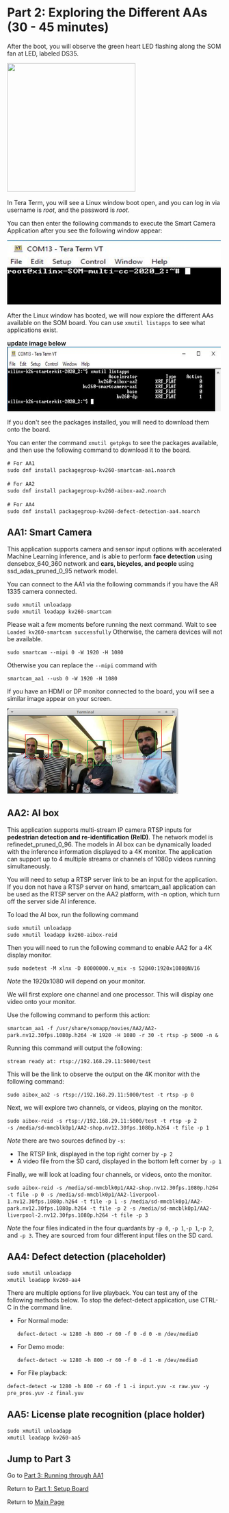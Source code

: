 # Part 2: Exploring the Different AAs (30 - 45 minutes)

After the boot, you will observe the green heart LED flashing along the SOM fan at LED, labeled DS35.

<img src="/images/led.gif" width= 300 height =300>


In Tera Term, you will see a Linux window boot open, and you can log in via username is *root*, and the password is *root*.

You can then enter the following commands to execute the Smart Camera Application after you see the following window appear:

<img src="/images/som_console.JPG" width=500 height=150>

After the Linux window has booted, we will now explore the different AAs available on the SOM board. You can use `xmutil listapps` to see what applications exist. 

**update image below**
<img src="/images/xmutil_list_apps.JPG" width=500 height =150>

If you don't see the packages installed, you will need to download them onto the board.

You can enter the command `xmutil getpkgs` to see the packages available, and then use the following command to download it to the board.
```
# For AA1
sudo dnf install packagegroup-kv260-smartcam-aa1.noarch

# For AA2
sudo dnf install packagegroup-kv260-aibox-aa2.noarch

# For AA4 
sudo dnf install packagegroup-kv260-defect-detection-aa4.noarch
```
## AA1: Smart Camera
This application supports camera and sensor input options with accelerated Machine Learning inference, and is able to perform **face detection** using densebox_640_360 network and **cars, bicycles, and people** using ssd_adas_pruned_0_95 network model. 

You can connect to the AA1 via the following commands if you have the AR 1335 camera connected.
```
sudo xmutil unloadapp
sudo xmutil loadapp kv260-smartcam
```
Please wait a few moments before running the next command. Wait to see `Loaded kv260-smartcam successfully` Otherwise, the camera devices will not be available. 
```
sudo smartcam --mipi 0 -W 1920 -H 1080
```

Otherwise you can replace the `--mipi` command with 
```
smartcam_aa1 --usb 0 -W 1920 -H 1080
```

If you have an HDMI or DP monitor connected to the board, you will see a similar image appear on your screen.

<img src="/images/som_aa1.png" width=400 height =200>

## AA2: AI box
This application supports multi-stream IP camera RTSP inputs for **pedestrian detection and re-identification (ReID)**. The network model is refinedet_pruned_0_96. The models in AI box can be dynamically loaded with the inference information displayed to a 4K monitor. The application can support up to 4 multiple streams or channels of 1080p videos running simultaneously. 

You will need to setup a RTSP server link to be an input for the application. If you don not have a RTSP server on hand, smartcam_aa1 application can be used as the RTSP server on the AA2 platform, with -n option, which turn off the server side AI inference.

To load the AI box, run the following command
```
sudo xmutil unloadapp
sudo xmutil loadapp kv260-aibox-reid
```
Then you will need to run the following command to enable AA2 for a 4K display monitor.
```
sudo modetest -M xlnx -D 80000000.v_mix -s 52@40:1920x1080@NV16 
```
*Note* the 1920x1080 will depend on your monitor.

We will first explore one channel and one processor. This will display one video onto your monitor. 

Use the following command to perform this action: 
```
smartcam_aa1 -f /usr/share/somapp/movies/AA2/AA2-park.nv12.30fps.1080p.h264 -W 1920 -H 1080 -r 30 -t rtsp -p 5000 -n &
```

Running this command will output the following: 
```
stream ready at: rtsp://192.168.29.11:5000/test
```

This will be the link to observe the output on the 4K monitor with the following command:
```
sudo aibox_aa2 -s rtsp://192.168.29.11:5000/test -t rtsp -p 0
```

Next, we will explore two channels, or videos, playing on the monitor.
```
sudo aibox-reid -s rtsp://192.168.29.11:5000/test -t rtsp -p 2 
-s /media/sd-mmcblk0p1/AA2-shop.nv12.30fps.1080p.h264 -t file -p 1
```
*Note* there are two sources defined by `-s`: 
 - The RTSP link, displayed in the top right corner by `-p 2`
 - A video file from the SD card, displayed in the bottom left corner by `-p 1`

Finally, we will look at loading four channels, or videos, onto the monitor.
```
sudo aibox-reid -s /media/sd-mmcblk0p1/AA2-shop.nv12.30fps.1080p.h264 -t file -p 0 -s /media/sd-mmcblk0p1/AA2-liverpool-1.nv12.30fps.1080p.h264 -t file -p 1 -s /media/sd-mmcblk0p1/AA2-park.nv12.30fps.1080p.h264 -t file -p 2 -s /media/sd-mmcblk0p1/AA2-liverpool-2.nv12.30fps.1080p.h264 -t file -p 3
```
*Note* the four files indicated in the four quardants by `-p 0`, `-p 1`,`-p 1`,`-p 2`, and `-p 3`. They are sourced from four different input files on the SD card.

## AA4: Defect detection (placeholder)
```
sudo xmutil unloadapp
xmutil loadapp kv260-aa4
```

There are multiple options for live playback. You can test any of the following methods below. To stop the defect-detect application, use CTRL-C in the command line.
 - For Normal mode: 
   ```
   defect-detect -w 1280 -h 800 -r 60 -f 0 -d 0 -m /dev/media0
   ```
 - For Demo mode: 
   ```
   defect-detect -w 1280 -h 800 -r 60 -f 0 -d 1 -m /dev/media0
   ```
 - For File playback: 
 ```
 defect-detect -w 1280 -h 800 -r 60 -f 1 -i input.yuv -x raw.yuv -y pre_pros.yuv -z final.yuv
 ```
 
## AA5: License plate recognition (place holder)
```
sudo xmutil unloadapp
xmutil loadapp kv260-aa5
```

## Jump to Part 3

Go to [Part 3: Running through AA1](https://github.com/Xilinx/Xilinx_KV260_Workshop/blob/main/Part%203:%20Running%20through%20AA1.md)

Return to [Part 1: Setup Board](https://github.com/Xilinx/Xilinx_KV260_Workshop/blob/main/Part%201:%20Setup%20Board.md)

Return to [Main Page](https://github.com/Xilinx/Xilinx_KV260_Workshop)
